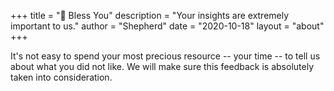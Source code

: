 +++
title = "💙 Bless You"
description = "Your insights are extremely important to us."
author = "Shepherd"
date = "2020-10-18"
layout = "about"
+++

It's not easy to spend your most precious resource -- your time -- to tell us about what you did not like. We will make sure this feedback is absolutely taken into consideration.
